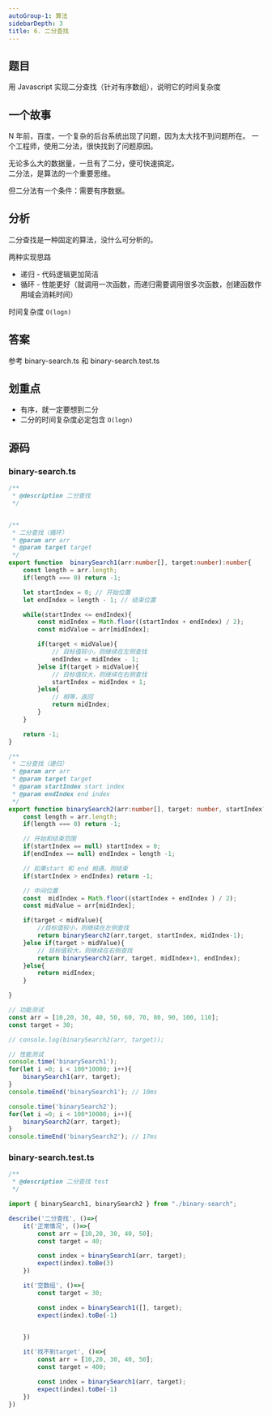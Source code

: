 ```yaml
---
autoGroup-1: 算法
sidebarDepth: 3
title: 6. 二分查找
---
```


## 题目

用 Javascript 实现二分查找（针对有序数组），说明它的时间复杂度

## 一个故事

N 年前，百度，一个复杂的后台系统出现了问题，因为太大找不到问题所在。
一个工程师，使用二分法，很快找到了问题原因。

无论多么大的数据量，一旦有了二分，便可快速搞定。<br>
二分法，是算法的一个重要思维。

但二分法有一个条件：需要有序数据。

## 分析

二分查找是一种固定的算法，没什么可分析的。

两种实现思路
- 递归 - 代码逻辑更加简洁
- 循环 - 性能更好（就调用一次函数，而递归需要调用很多次函数，创建函数作用域会消耗时间）

时间复杂度 `O(logn)`

## 答案

参考 binary-search.ts 和 binary-search.test.ts

## 划重点

- 有序，就一定要想到二分
- 二分的时间复杂度必定包含 `O(logn)`


## 源码

### binary-search.ts
```typescript
/**
 * @description 二分查找
 */


/**
 * 二分查找（循环）
 * @param arr arr
 * @param target target
 */
export function  binarySearch1(arr:number[], target:number):number{
    const length = arr.length;
    if(length === 0) return -1;

    let startIndex = 0; // 开始位置
    let endIndex = length - 1; // 结束位置

    while(startIndex <= endIndex){
        const midIndex = Math.floor((startIndex + endIndex) / 2);
        const midValue = arr[midIndex];

        if(target < midValue){
            // 目标值较小，则继续在左侧查找
            endIndex = midIndex - 1;
        }else if(target > midValue){
            // 目标值较大，则继续在右侧查找
            startIndex = midIndex + 1;
        }else{
            // 相等，返回
            return midIndex;
        }
    }

    return -1;
}

/**
 * 二分查找（递归）
 * @param arr arr
 * @param target target
 * @param startIndex start index
 * @param endIndex end index
 */
export function binarySearch2(arr:number[], target: number, startIndex?: number, endIndex?: number): number{
    const length = arr.length;
    if(length === 0) return -1;

    // 开始和结束范围
    if(startIndex == null) startIndex = 0;
    if(endIndex == null) endIndex = length -1;

    // 如果start 和 end 相遇，则结束
    if(startIndex > endIndex) return -1;

    // 中间位置
    const  midIndex = Math.floor((startIndex + endIndex ) / 2);
    const midValue = arr[midIndex];

    if(target < midValue){
        //目标值较小，则继续在左侧查找
        return binarySearch2(arr,target, startIndex, midIndex-1);
    }else if(target > midValue){
        // 目标值较大，则继续在右侧查找
        return binarySearch2(arr, target, midIndex+1, endIndex);
    }else{
        return midIndex;
    }

}

// 功能测试
const arr = [10,20, 30, 40, 50, 60, 70, 80, 90, 100, 110];
const target = 30;

// console.log(binarySearch2(arr, target));

// 性能测试
console.time('binarySearch1');
for(let i =0; i < 100*10000; i++){
    binarySearch1(arr, target);
}
console.timeEnd('binarySearch1'); // 10ms

console.time('binarySearch2');
for(let i =0; i < 100*10000; i++){
    binarySearch2(arr, target);
}
console.timeEnd('binarySearch2'); // 17ms
```

### binary-search.test.ts
```typescript
/**
 * @description 二分查找 test
 */

import { binarySearch1, binarySearch2 } from "./binary-search";

describe('二分查找', ()=>{
    it('正常情况', ()=>{
        const arr = [10,20, 30, 40, 50];
        const target = 40;

        const index = binarySearch1(arr, target);
        expect(index).toBe(3)  
    })

    it('空数组', ()=>{
        const target = 30;

        const index = binarySearch1([], target);
        expect(index).toBe(-1)  

        
    })

    it('找不到target', ()=>{
        const arr = [10,20, 30, 40, 50];
        const target = 400;

        const index = binarySearch1(arr, target);
        expect(index).toBe(-1) 
    })
})
```